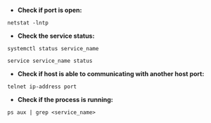 * **Check if port is open:**
```
netstat -lntp 
```

* **Check the service status:**
```
systemctl status service_name
```
```
service service_name status
```

* **Check if host is able to communicating with another host port:**
```
telnet ip-address port 
```

* **Check if the process is running:**
```
ps aux | grep <service_name>
```